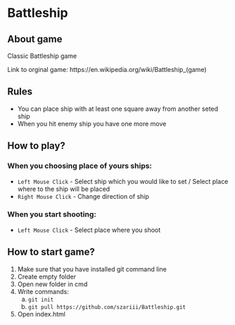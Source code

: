 <h1>Battleship</h1>

<h2>About game</h2>
<p>Classic Battleship game</p>
<p>Link to orginal game: https://en.wikipedia.org/wiki/Battleship_(game)</p>

<h2>Rules</h2>
<ul>
  <li>You can place ship with at least one square away from another seted ship</li>
  <li>When you hit enemy ship you have one more move</li>
</ul>

<h2>How to play?</h2>
<h3>When you choosing place of yours ships:</h3>
<ul>
  <li><code>Left Mouse Click</code> - Select ship which you would like to set / Select place where to the ship will be placed</li>
  <li><code>Right Mouse Click</code> - Change direction of ship</li>
</ul>

<h3>When you start shooting:</h3>
<ul>
  <li><code>Left Mouse Click</code> - Select place where you shoot</li>
</ul>



<h2>How to start game?</h2>
<ol>
  <li>Make sure that you have installed git command line</li>
  <li>Create empty folder</li>
  <li>Open new folder in cmd</li>
    <li>Write commands:
    <ol type="a" >
      <li><code>git init</code></li>
      <li><code>git pull https://github.com/szariii/Battleship.git</code></li>
    </ol>
  </li>
  <li>Open index.html</li>
</ol>
